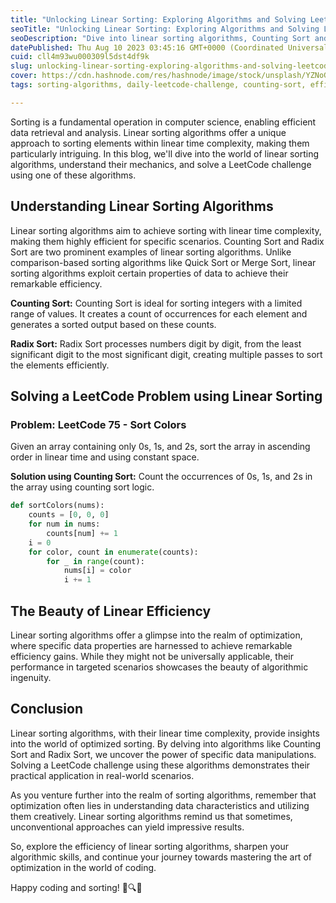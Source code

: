 ```yaml
---
title: "Unlocking Linear Sorting: Exploring Algorithms and Solving LeetCode Challenges"
seoTitle: "Unlocking Linear Sorting: Exploring Algorithms and Solving LeetCode"
seoDescription: "Dive into linear sorting algorithms, Counting Sort and Radix Sort, unraveling their linear time complexity magic. Solve a LeetCode challenge using these."
datePublished: Thu Aug 10 2023 03:45:16 GMT+0000 (Coordinated Universal Time)
cuid: cll4m93wu000309l5dst4df9k
slug: unlocking-linear-sorting-exploring-algorithms-and-solving-leetcode-challenges
cover: https://cdn.hashnode.com/res/hashnode/image/stock/unsplash/YZNoGvsi5E8/upload/6029dab7fb8b1f96e483d5ba90bf2be6.jpeg
tags: sorting-algorithms, daily-leetcode-challenge, counting-sort, efficient-diffing-algorithm-optimizing-change-detection-in-data-structures, linear-sorting

---
```


Sorting is a fundamental operation in computer science, enabling efficient data retrieval and analysis. Linear sorting algorithms offer a unique approach to sorting elements within linear time complexity, making them particularly intriguing. In this blog, we'll dive into the world of linear sorting algorithms, understand their mechanics, and solve a LeetCode challenge using one of these algorithms.

## Understanding Linear Sorting Algorithms

Linear sorting algorithms aim to achieve sorting with linear time complexity, making them highly efficient for specific scenarios. Counting Sort and Radix Sort are two prominent examples of linear sorting algorithms. Unlike comparison-based sorting algorithms like Quick Sort or Merge Sort, linear sorting algorithms exploit certain properties of data to achieve their remarkable efficiency.

**Counting Sort:** Counting Sort is ideal for sorting integers with a limited range of values. It creates a count of occurrences for each element and generates a sorted output based on these counts.

**Radix Sort:** Radix Sort processes numbers digit by digit, from the least significant digit to the most significant digit, creating multiple passes to sort the elements efficiently.

## Solving a LeetCode Problem using Linear Sorting

### Problem: LeetCode 75 - Sort Colors

Given an array containing only 0s, 1s, and 2s, sort the array in ascending order in linear time and using constant space.

**Solution using Counting Sort:** Count the occurrences of 0s, 1s, and 2s in the array using counting sort logic.

```python
def sortColors(nums):
    counts = [0, 0, 0]
    for num in nums:
        counts[num] += 1
    i = 0
    for color, count in enumerate(counts):
        for _ in range(count):
            nums[i] = color
            i += 1
```

## The Beauty of Linear Efficiency

Linear sorting algorithms offer a glimpse into the realm of optimization, where specific data properties are harnessed to achieve remarkable efficiency gains. While they might not be universally applicable, their performance in targeted scenarios showcases the beauty of algorithmic ingenuity.

## Conclusion

Linear sorting algorithms, with their linear time complexity, provide insights into the world of optimized sorting. By delving into algorithms like Counting Sort and Radix Sort, we uncover the power of specific data manipulations. Solving a LeetCode challenge using these algorithms demonstrates their practical application in real-world scenarios.

As you venture further into the realm of sorting algorithms, remember that optimization often lies in understanding data characteristics and utilizing them creatively. Linear sorting algorithms remind us that sometimes, unconventional approaches can yield impressive results.

So, explore the efficiency of linear sorting algorithms, sharpen your algorithmic skills, and continue your journey towards mastering the art of optimization in the world of coding.

Happy coding and sorting! 🚀🔍🧠